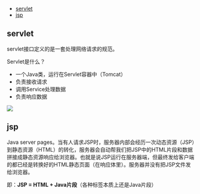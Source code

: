 <!-- START doctoc generated TOC please keep comment here to allow auto update -->
<!-- DON'T EDIT THIS SECTION, INSTEAD RE-RUN doctoc TO UPDATE -->


- [servlet](#servlet)
- [jsp](#jsp)

<!-- END doctoc generated TOC please keep comment here to allow auto update -->

## servlet

servlet接口定义的是一套处理网络请求的规范。

Servlet是什么？

- 一个Java类，运行在Servlet容器中（Tomcat）
- 负责接收请求
- 调用Service处理数据
- 负责响应数据

![](https://imgconvert.csdnimg.cn/aHR0cHM6Ly9pbWFnZXMyMDE1LmNuYmxvZ3MuY29tL2Jsb2cvODc0NzEwLzIwMTcwMi84NzQ3MTAtMjAxNzAyMTQyMDQ2MzI4OTQtMTc4NjcyOTY5My5wbmc?x-oss-process=image/format,png)



## jsp

Java server pages。当有人请求JSP时，服务器内部会经历一次动态资源（JSP）到静态资源（HTML）的转化，服务器会自动帮我们把JSP中的HTML片段和数据拼接成静态资源响应给浏览器。也就是说JSP运行在服务器端，但最终发给客户端的都已经是转换好的HTML静态页面（在响应体里）。服务器并没有把JSP文件发给浏览器。

即：**JSP = HTML + Java片段**（各种标签本质上还是Java片段）